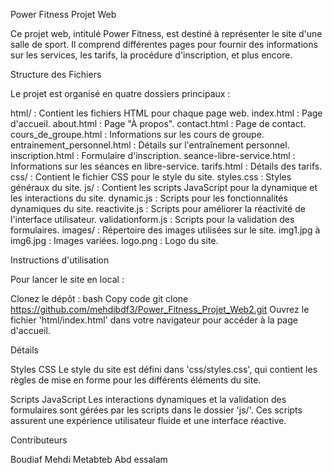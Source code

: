 Power Fitness Projet Web

Ce projet web, intitulé Power Fitness, est destiné à représenter le site d'une salle de sport. Il comprend différentes pages pour fournir des informations sur les services, les tarifs, la procédure d'inscription, et plus encore.

Structure des Fichiers

Le projet est organisé en quatre dossiers principaux :

html/ : Contient les fichiers HTML pour chaque page web.
index.html : Page d'accueil.
about.html : Page "À propos".
contact.html : Page de contact.
cours_de_groupe.html : Informations sur les cours de groupe.
entrainement_personnel.html : Détails sur l'entraînement personnel.
inscription.html : Formulaire d'inscription.
seance-libre-service.html : Informations sur les séances en libre-service.
tarifs.html : Détails des tarifs.
css/ : Contient le fichier CSS pour le style du site.
styles.css : Styles généraux du site.
js/ : Contient les scripts JavaScript pour la dynamique et les interactions du site.
dynamic.js : Scripts pour les fonctionnalités dynamiques du site.
reactivite.js : Scripts pour améliorer la réactivité de l'interface utilisateur.
validationform.js : Scripts pour la validation des formulaires.
images/ : Répertoire des images utilisées sur le site.
img1.jpg à img6.jpg : Images variées.
logo.png : Logo du site.

Instructions d'utilisation

Pour lancer le site en local :

Clonez le dépôt :
bash
Copy code
git clone https://github.com/mehdibdf3/Power_Fitness_Projet_Web2.git
Ouvrez le fichier 'html/index.html' dans votre navigateur pour accéder à la page d'accueil.

Détails

Styles CSS
Le style du site est défini dans 'css/styles.css', qui contient les règles de mise en forme pour les différents éléments du site.

Scripts JavaScript
Les interactions dynamiques et la validation des formulaires sont gérées par les scripts dans le dossier 'js/'. Ces scripts assurent une expérience utilisateur fluide et une interface réactive.

Contributeurs

Boudiaf Mehdi
Metabteb Abd essalam


